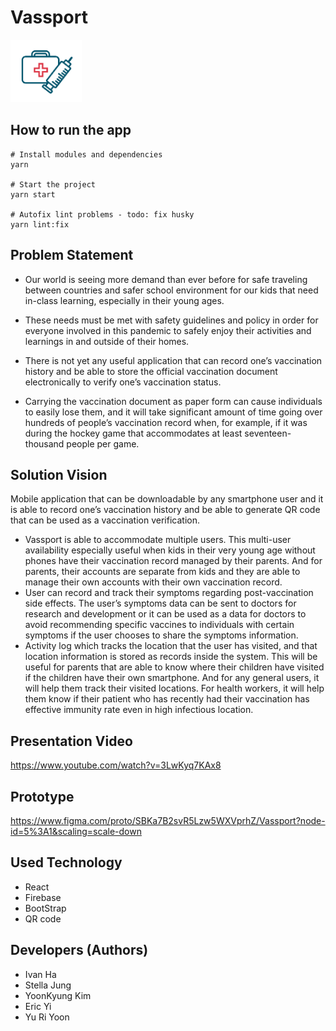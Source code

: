 # Vassport

<a href="url"><img src="https://raw.githubusercontent.com/Vassport/Vassport-Frontend/master/public/favicon.ico" height="100px"/></a>

## How to run the app

```
# Install modules and dependencies
yarn

# Start the project
yarn start

# Autofix lint problems - todo: fix husky
yarn lint:fix

```

## Problem Statement

- Our world is seeing more demand than ever before for safe traveling between countries and safer school environment for our kids that need in-class learning, especially in their young ages.
- These needs must be met with safety guidelines and policy in order for everyone involved in this pandemic to safely enjoy their activities and learnings in and outside of their homes.

- There is not yet any useful application that can record one’s vaccination history and be able to store the official vaccination document electronically to verify one’s vaccination status.

- Carrying the vaccination document as paper form can cause individuals to easily lose them, and it will take significant amount of time going over hundreds of people’s vaccination record when, for example, if it was during the hockey game that accommodates at least seventeen-thousand people per game.

## Solution Vision

Mobile application that can be downloadable by any smartphone user and it is able to record one’s vaccination history and be able to generate QR code that can be used as a vaccination verification.

- Vassport is able to accommodate multiple users. This multi-user availability especially useful when kids in their very young age without phones have their vaccination record managed by their parents. And for parents, their accounts are separate from kids and they are able to manage their own accounts with their own vaccination record.
- User can record and track their symptoms regarding post-vaccination side effects. The user’s symptoms data can be sent to doctors for research and development or it can be used as a data for doctors to avoid recommending specific vaccines to individuals with certain symptoms if the user chooses to share the symptoms information.
- Activity log which tracks the location that the user has visited, and that location information is stored as records inside the system. This will be useful for parents that are able to know where their children have visited if the children have their own smartphone. And for any general users, it will help them track their visited locations. For health workers, it will help them know if their patient who has recently had their vaccination has effective immunity rate even in high infectious location.

## Presentation Video
https://www.youtube.com/watch?v=3LwKyq7KAx8

## Prototype
https://www.figma.com/proto/SBKa7B2svR5Lzw5WXVprhZ/Vassport?node-id=5%3A1&scaling=scale-down  

## Used Technology

- React
- Firebase
- BootStrap
- QR code

## Developers (Authors)

- Ivan Ha
- Stella Jung
- YoonKyung Kim
- Eric Yi
- Yu Ri Yoon

